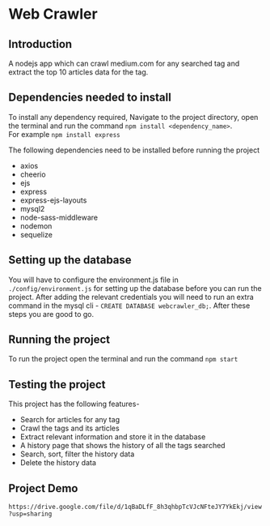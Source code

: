 # Web Crawler

## Introduction

A nodejs app which can crawl medium.com for any searched tag and extract the top 10 articles data for the tag.

## Dependencies needed to install

To install any dependency required, Navigate to the project directory, open the terminal and run the command `npm install <dependency_name>`.\
For example `npm install express`

The following dependencies need to be installed before running the project

* axios
* cheerio
* ejs
* express
* express-ejs-layouts
* mysql2
* node-sass-middleware
* nodemon
* sequelize

## Setting up the database

You will have to configure the environment.js file in `./config/environment.js`  for setting up the database before you can run the project. After adding the relevant credentials you will need to run an extra command in the mysql cli - `CREATE DATABASE webcrawler_db;`. After these steps you are good to go.

## Running the project

To run the project open the terminal and run the command `npm start`

## Testing the project

This project has the following features-

* Search for articles for any tag
* Crawl the tags and its articles
* Extract relevant information and store it in the database
* A history page that shows the history of all the tags searched
* Search, sort, filter the history data
* Delete the history data

## Project Demo

`https://drive.google.com/file/d/1qBaDLfF_8h3qhbpTcVJcNFteJY7YkEkj/view?usp=sharing`
